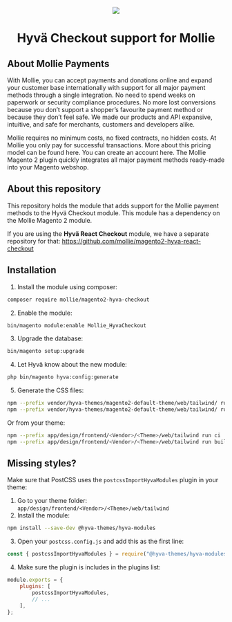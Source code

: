 <p align="center">
  <img src="https://github-production-user-asset-6210df.s3.amazonaws.com/24823946/391588454-5190a43b-c00a-4004-9792-b3c55a89283b.jpg?X-Amz-Algorithm=AWS4-HMAC-SHA256&X-Amz-Credential=AKIAVCODYLSA53PQK4ZA%2F20241202%2Fus-east-1%2Fs3%2Faws4_request&X-Amz-Date=20241202T144509Z&X-Amz-Expires=300&X-Amz-Signature=577ada876b15aadfbf3254b22326166b7ed693a30f3ae45ab27d9a236211b78c&X-Amz-SignedHeaders=host" />
  
</p>
<h1 align="center">Hyvä Checkout support for Mollie</h1>

## About Mollie Payments
With Mollie, you can accept payments and donations online and expand your customer base internationally with support for all major payment methods through a single integration. No need to spend weeks on paperwork or security compliance procedures. No more lost conversions because you don’t support a shopper’s favourite payment method or because they don’t feel safe. We made our products and API expansive, intuitive, and safe for merchants, customers and developers alike.

Mollie requires no minimum costs, no fixed contracts, no hidden costs. At Mollie you only pay for successful transactions. More about this pricing model can be found here. You can create an account here. The Mollie Magento 2 plugin quickly integrates all major payment methods ready-made into your Magento webshop.

## About this repository

This repository holds the module that adds support for the Mollie payment methods to the Hyvä Checkout module. This module has a dependency on the Mollie Magento 2 module.

If you are using the **Hyvä React Checkout** module, we have a separate repository for that:
https://github.com/mollie/magento2-hyva-react-checkout

## Installation

1. Install the module using composer: 

```bash
composer require mollie/magento2-hyva-checkout
```

2. Enable the module:

```bash
bin/magento module:enable Mollie_HyvaCheckout
```

3. Upgrade the database:

```bash
bin/magento setup:upgrade
```

4. Let Hyvä know about the new module:

```bash
php bin/magento hyva:config:generate
```

5. Generate the CSS files:

```bash
npm --prefix vendor/hyva-themes/magento2-default-theme/web/tailwind/ run ci
npm --prefix vendor/hyva-themes/magento2-default-theme/web/tailwind/ run build-prod
```

Or from your theme:

```bash
npm --prefix app/design/frontend/<Vendor>/<Theme>/web/tailwind run ci
npm --prefix app/design/frontend/<Vendor>/<Theme>/web/tailwind run build-prod
```

## Missing styles?

Make sure that PostCSS uses the `postcssImportHyvaModules` plugin in your theme:

1. Go to your theme folder: `app/design/frontend/<Vendor>/<Theme>/web/tailwind`
2. Install the module:
```bash
npm install --save-dev @hyva-themes/hyva-modules
```
3. Open your `postcss.config.js` and add this as the first line:
```js
const { postcssImportHyvaModules } = require("@hyva-themes/hyva-modules");
```
4. Make sure the plugin is includes in the plugins list:
```js
module.exports = {
    plugins: [
        postcssImportHyvaModules,
        // ...
    ],
};
```
